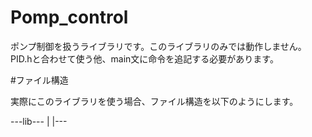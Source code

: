 # Pomp_control

ポンプ制御を扱うライブラリです。このライブラリのみでは動作しません。
PID.hと合わせて使う他、main文に命令を追記する必要があります。

#ファイル構造

実際にこのライブラリを使う場合、ファイル構造を以下のようにします。

---lib---
        |
        |---
